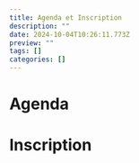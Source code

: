 ```yaml
---
title: Agenda et Inscription
description: ""
date: 2024-10-04T10:26:11.773Z
preview: ""
tags: []
categories: []
---
```


# Agenda

# Inscription
